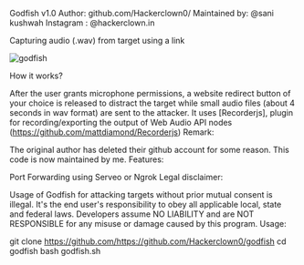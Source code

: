 Godfish v1.0
Author: github.com/Hackerclown0/
Maintained by: @sani kushwah
Instagram : @hackerclown.in

Capturing audio (.wav) from target using a link

![godfish](https://user-images.githubusercontent.com/125373593/225532864-979260ff-1a3d-4814-80e9-2d77edccbba1.png)

How it works?

After the user grants microphone permissions, a website redirect button of your choice is released to distract the target while small audio files (about 4 seconds in wav format) are sent to the attacker. It uses [Recorderjs], plugin for recording/exporting the output of Web Audio API nodes (https://github.com/mattdiamond/Recorderjs)
Remark:

The original author has deleted their github account for some reason. This code is now maintained by me.
Features:

Port Forwarding using Serveo or Ngrok
Legal disclaimer:

Usage of Godfish for attacking targets without prior mutual consent is illegal. It's the end user's responsibility to obey all applicable local, state and federal laws. Developers assume NO LIABILITY and are NOT RESPONSIBLE for any misuse or damage caused by this program.
Usage:

git clone https://github.com/https://github.com/Hackerclown0/godfish
cd godfish
bash godfish.sh
